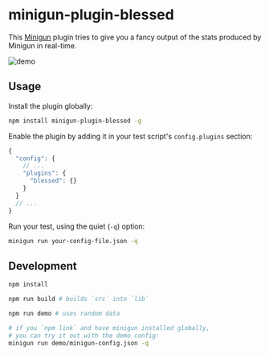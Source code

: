 # minigun-plugin-blessed

This [Minigun](https://artillery.io/minigun) plugin tries to give you a fancy output of the stats produced by Minigun in real-time.

![demo](https://raw.githubusercontent.com/xicombd/minigun-plugin-blessed/master/demo.gif)

## Usage
Install the plugin globally:

```bash
npm install minigun-plugin-blessed -g
```

Enable the plugin by adding it in your test script's `config.plugins` section:

```javascript
{
  "config": {
    // ...
    "plugins": {
      "blessed": {}
    }
  }
  // ...
}
```

Run your test, using the quiet (`-q`) option:

```bash
minigun run your-config-file.json -q
```


## Development
```bash
npm install

npm run build # builds `src` into `lib`

npm run demo # uses random data

# if you `npm link` and have minigun installed globally,
# you can try it out with the demo config:
minigun run demo/minigun-config.json -q
```
